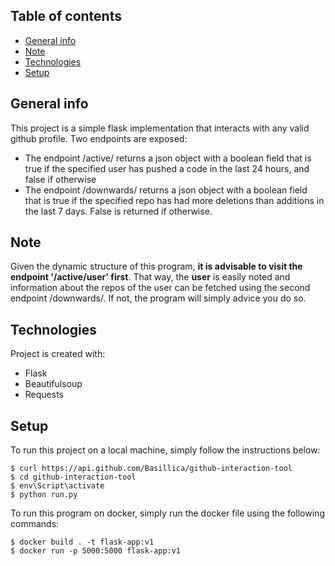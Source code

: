 ## Table of contents
* [General info](#general-info)
* [Note](#note)
* [Technologies](#technologies)
* [Setup](#setup)

## General info
This project is a simple flask implementation that interacts with any valid github profile. Two endpoints are exposed:
* The endpoint /active/<user> returns a json object with a boolean field that is true if the specified user has pushed a code in the last 24 hours, and false if otherwise
* The endpoint /downwards/<repo> returns a json object with a boolean field that is true if the specified repo has had more deletions than additions in the last 7 days. False is returned if otherwise.

## Note
Given the dynamic structure of this program, **it is advisable to visit the endpoint '/active/user' first**. That way, the **user** is easily noted and information about the repos of the user can be fetched using the second endpoint /downwards/<repo>. If not, the program will simply advice you do so. 
	
## Technologies
Project is created with:
* Flask
* Beautifulsoup
* Requests
	
## Setup
To run this project on a local machine, simply follow the instructions below:

```
$ curl https://api.github.com/Basillica/github-interaction-tool
$ cd github-interaction-tool
$ env\Script\activate
$ python run.py
```

To run this program on docker, simply run the docker file using the following commands:
```
$ docker build . -t flask-app:v1
$ docker run -p 5000:5000 flask-app:v1
```
